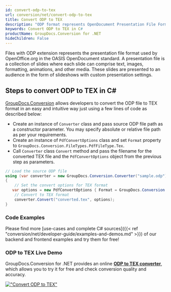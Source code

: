 ```yaml
---
id: convert-odp-to-tex
url: conversion/net/convert-odp-to-tex
title: Convert ODP to TEX
description: "ODP format represents OpenDocument Presentation File Format with .odp extension. Learn how to convert ODP to TEX file programmatically in C# language using GroupDocs.Conversion for .NET library."
keywords: Convert ODP to TEX in C#
productName: GroupDocs.Conversion for .NET
hideChildren: False
---
```


Files with ODP extension represents the presentation file format used by OpenOffice.org in the OASIS OpenDocument standard. A presentation file is a collection of slides where each slide can comprise text, images, formatting, animations, and other media. These slides are presented to an audience in the form of slideshows with custom presentation settings.

## Steps to convert ODP to TEX in C#

[GroupDocs.Conversion](https://products.groupdocs.com/conversion/net) allows developers to convert the ODP file to TEX format in an easy and intuitive way just using a few lines of code as described below:

* Create an instance of `Converter` class and pass source ODP file path as a constructor parameter. You may specify absolute or relative file path as per your requirements. 
* Create an instance of `PdfConvertOptions` class and set `Format` property to `GroupDocs.Conversion.FileTypes.PdfFileType.Tex`.
* Call `Converter` class `Convert` method and pass the filename for the converted TEX file and the `PdfConvertOptions` object from the previous step as parameters.

```csharp
// Load the source ODP file
using (var converter = new GroupDocs.Conversion.Converter("sample.odp"))
{
    // Set the convert options for TEX format
   var options = new PdfConvertOptions { Format = GroupDocs.Conversion.FileTypes.PdfFileType.Tex };
    // Convert to TEX format
    converter.Convert("converted.tex", options);
}
```

### Code Examples

Please find more [use-cases and complete C# sources]({{< ref "conversion/net/developer-guide/examples-and-demos.md" >}}) of our backend and frontend examples and try them for free!

### ODP to TEX Live Demo

GroupDocs.Conversion for .NET provides an online [**ODP to TEX converter**](https://products.groupdocs.app/conversion/odp-to-tex), which allows you to try it for free and check conversion quality and accuracy.

[!["Convert ODP to TEX"](conversion/net/images/convert-to-tex/convert-odp-to-tex.png)](https://products.groupdocs.app/conversion/odp-to-tex)